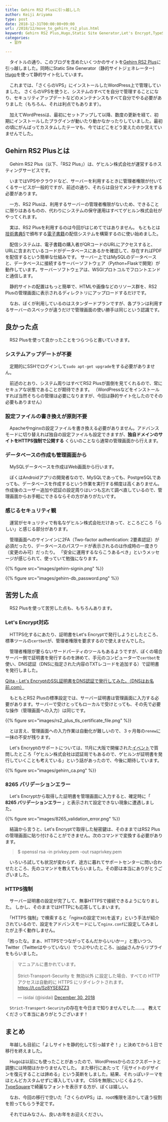 ```yaml
---
title: Gehirn RS2 Plusに引っ越しした
author: Keiji Ariyama
type: post
date: 2018-12-31T00:00:00+09:00
url: /2018/12/move_to_gehirn_rs2_plus.html
keyword: Gehirn RS2 Plus,Hugo,Static Site Generator,Let's Encrypt,TypeSquare
categories:
  - 習作

---
```


　タイトルの通り、このブログを含めたいくつかのサイトを[Gehirn RS2 Plus](https://www.gehirn.jp/rs2plus/)に引っ越しました。同時にStatic Site Generator（静的サイトジェネレーター) [Hugo](https://gohugo.io/)を使って静的サイト化しています。

<!--more-->

　これまでは、「さくらのVPS」にインストールしたWordPress上で管理していました。
さくらのVPSを使うと、システムのすべてを自分で管理することになり、セキュリティアップデートなどのメンテナンスもすべて自分でやる必要がありました（もちろん、それは利点でもあります）。

　加えてWordPressは、最初にセットアップして以降、数度の更新を経て、初期にインストールしたプラグインが動いたり動かなかったりしていました。最初の頃にがんばってカスタムしたテーマも、今ではどこをどう変えたのか覚えていませんでした。

## Gehirn RS2 Plusとは
　Gehirn RS2 Plus（以下、「RS2 Plus」）は、ゲヒルン株式会社が運営するホスティングサービスです。

　いまではVPSやクラウドなど、サーバーを利用するときに管理者権限が付いてくるサービスが一般的ですが、前述の通り、それらは自分でメンテナンスをする必要があります。

　一方、RS2 Plusは、利用するサーバーの管理者権限がないため、できることに限りはあるものの、代わりにシステムの保守運用はすべてゲヒルン株式会社がやってくれます。

　実は、RS2 Plusを利用するのは今回がはじめてではありません。
もともとは[技術書典5](https://techbookfest.org/)で頒布する[電子書籍](https://booth.pm/ja/items/1043447)の配信システムを構築するのに使い始めました。

　配信システムは、電子書籍の購入者がQRコードのURLにアクセスすると、URLに含まれているコードがデータベースにあるかを確認して、存在すればPDFを配信するという簡単な仕組みです。
サーバー上ではMySQLのデータベースと、データベースに接続するサーバーソフトウェア（Python+Flaskで開発）が動作しています。サーバーソフトウェアは、WSGIプロトコルでフロントエンドと通信します。

　静的サイトの配置はもっと簡単で、HTMLや画像などのリソース群を、RS2 Plusの管理画面に表示されるディレクトリにアップロードするだけです。

　なお、ぼくが利用しているのはスタンダードプランですが、各プランは利用するサーバーのスペックが違うだけで管理画面の使い勝手は同じという認識です。

## 良かった点
　RS2 Plusを使って良かったことをつらつらと書いていきます。

### システムアップデートが不要
　定期的にSSHでログインして`sudo apt-get upgrade`をする必要がありません。

　前述のとおり、システム周りはすべてRS2 Plusが面倒を見てくれるので、常にセキュアな状態であることが期待できます。
（WordPressなどをインストールすれば当然そちらの管理は必要になりますが、今回は静的サイト化したのでその必要もありません）

### 設定ファイルの書き換えが原則不要
　Apacheやnginxの設定ファイルを書き換える必要がありません。アドバンスモードに切り替えれば独自の設定ファイルも設定できますが、**独自ドメインのサイトをHTTPS強制で公開する** くらいのことなら通常の管理画面から行えます。

### データベースの作成も管理画面から
　MySQLデータベースを作成はWeb画面から行います。

　ぼくはAndroidアプリの開発者なので、MySQLであっても、PostgreSQLであっても、データベースを作成するという作業を実行する頻度は高くありません。作成後のユーザー追加や認証の設定周りはいつも忘れて調べ直しているので、管理画面からお手軽にできるならその方がありがたいです。

### 感じるセキュリティ観
　運営がセキュリティで有名なゲヒルン株式会社だけあって、ところどころ「らしい」と感じる部分があります。

　管理画面へのサインインに2FA（Two-factor authentication: 2要素認証）が必須だったり、データベースのパスワードが表示されるのは作成時の一度きり（変更のみ可）だったり。
「安全に運用するならこうあるべき」というメッセージが感じられて、使っていて勉強になります。

{{% figure src="images/gehirn-signin.png" %}}

{{% figure src="images/gehirn-db_password.png" %}}


## 苦労した点
　RS2 Plusを使って苦労した点も、もちろんあります。

### Let's Encrypt対応
　HTTPS化するにあたり、証明書をLet's Encryptで発行しようとしたところ、標準ツールの`certbot`が、管理者権限を要求するので使えませんでした。

　管理者権限が要らないサードパーティのツールもあるようですが、ぼくの場合サーバー側で証明書を発行するのを諦めて、手元のコンピューターで`certbot`を使い、DNS認証（DNSに指定された内容のTXTレコードを追加する）で証明書を発行しました。

 [Qiita - Let's EncryptのSSL証明書をDNS認証で発行してみた。（DNSはお名前.com）](https://qiita.com/aquiq/items/db4eb8c7106f109819f0)

　もともとRS2 Plusの標準設定では、サーバー証明書は管理画面に入力する必要があります。サーバーで受けとってもローカルで受けとっても、その先で必要な操作（管理画面への入力）は同じです。

{{% figure src="images/rs2_plus_tls_certificate_file.png" %}}

　とは言え、管理画面への入力作業は自動化が難しいので、３ヶ月毎の`renew`に一抹の不安が残ります。

　Let's Encryptのサポートについては、11月に大阪で開催された[イベント](https://connpass.com/event/105611/)で質問したところ「ゲヒルン株式会社は認証局でもあるので、ゲヒルンが証明書を発行していくことも考えている」という話があったので、今後に期待しています。

{{% figure src="images/gehirn_ca.png" %}}

### 8265 バリデーションエラー
　Let's Encryptから取得した証明書を管理画面に入力すると、確定時に「 **8265 バリデーションエラー** 」と表示されて設定できない現象に遭遇しました。

{{% figure src="images/8265_validation_error.png" %}}

　結論から言うと、Let's Encryptで取得した秘密鍵は、そのままではRS2 Plusの管理画面に貼り付けることができません。次のコマンドで変換する必要があります。

> $ openssl rsa -in privkey.pem -out rsaprivkey.pem

　いろいろ試しても状況が変わらず、途方に暮れてサポートセンターに問い合わせたところ、先のコマンドを教えてもらいました。その節は本当にありがとうございました。

### HTTPS強制
　サーバー証明書の設定が完了して、無事HTTPSで接続できるようになりました。
しかし、そのままではHTTPにも応答してしまいます。

　「HTTPS 強制」で検索すると「nginxの設定で`301`を返す」という手法が紹介されているので、設定をアドバンスモードにして`nginx.conf`に設定してみましたが上手く動作しません。

「困ったな。まぁ、HTTPSでつながってるんだからいいかー」と思いつつ、Twitter（Twitterはやっていない）でつぶやいたところ、[isidai](https://twitter.com/isidai)さんからリプライをもらいました。

<blockquote class="twitter-tweet" data-lang="en"><p lang="ja" dir="ltr">マニュアルに書かれています。<br><br>Strict-Transport-Security を 無効以外 に設定した場合、すべての HTTP アクセスは自動的に HTTPS にリダイレクトされます。<a href="https://t.co/Sz8YSE8ZZ3">https://t.co/Sz8YSE8ZZ3</a></p>&mdash; isidai (@isidai) <a href="https://twitter.com/isidai/status/1079421766148091904?ref_src=twsrc%5Etfw">December 30, 2018</a></blockquote>
<script async src="https://platform.twitter.com/widgets.js" charset="utf-8"></script>

　`Strict-Transport-Security`の存在を今日まで知りませんでした……。
教えてくださって本当にありがとうございます！

## まとめ
　年越しも目前に「よしサイトを静的化して引っ越すぞ！」と決めてから１日で移行を終えました。

　Hugoは以前にも使ったことがあったので、WordPressからのエクスポートと調整には時間はかかりませんでした。
また移行にあたって「元サイトのデザインを復元することは諦める」という英断をしました。結果、それっぽいテーマをほとんどカスタムせずに導入しています。
CSSを無限にいじくるより、[TypeSquare](https://typesquare.com/ja/)で綺麗なフォントを表示する方が、ぼくは嬉しい。

　なお、今回の移行で空いた「さくらのVPS」は、root権限を活かして違う役割を担ってもらう予定です。

　それではみなさん、良いお年をお迎えください。
